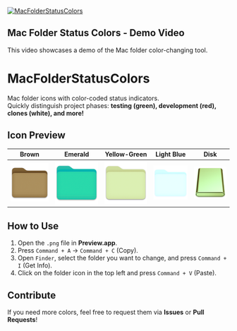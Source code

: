 [![MacFolderStatusColors](https://img.youtube.com/vi/eT7y_V9Za8E/0.jpg)](https://youtu.be/eT7y_V9Za8E)

## Mac Folder Status Colors - Demo Video
This video showcases a demo of the Mac folder color-changing tool.


# MacFolderStatusColors

Mac folder icons with color-coded status indicators.  
Quickly distinguish project phases: **testing (green), development (red), clones (white), and more!**

## Icon Preview
| Brown | Emerald | Yellow-Green | Light Blue | Disk |
|-------|--------|-------------|------------|------|
| ![](icons/brown.png) | ![](icons/emerald.png) | ![](icons/yellow_green.png) | ![](icons/light_blue.png) | ![](icons/disk01.png) |

## How to Use
1. Open the `.png` file in **Preview.app**.
2. Press `Command + A` → `Command + C` (Copy).
3. Open `Finder`, select the folder you want to change, and press `Command + I` (Get Info).
4. Click on the folder icon in the top left and press `Command + V` (Paste).

## Contribute
If you need more colors, feel free to request them via **Issues** or **Pull Requests**!  
